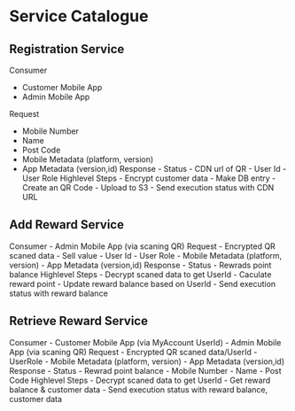# Service Catalogue
## Registration Service
Consumer    
* Customer Mobile App
* Admin Mobile App

Request
  * Mobile Number
  * Name
  * Post Code
  * Mobile Metadata (platform, version)
  * App Metadata (version,id)
Response 
            - Status
            - CDN url of QR
            - User Id
            - User Role
Highlevel Steps
            - Encrypt customer data
            - Make DB entry
            - Create an QR Code
            - Upload to S3
            - Send execution status with CDN URL
## Add Reward Service
Consumer    - Admin Mobile App (via scaning QR)
Request
            - Encrypted QR scaned data
            - Sell value
            - User Id
            - User Role
            - Mobile Metadata (platform, version)
            - App Metadata (version,id)
Response 
            - Status
            - Rewrads point balance
Highlevel Steps
            - Decrypt scaned data to get UserId
            - Caculate reward point
            - Update reward balance based on UserId
            - Send execution status with reward balance
## Retrieve Reward Service
Consumer    - Customer Mobile App (via MyAccount UserId)
            - Admin Mobile App (via scaning QR)
Request
            - Encrypted QR scaned data/UserId
            - UserRole
            - Mobile Metadata (platform, version)
            - App Metadata (version,id)
Response 
            - Status
            - Rewrad point balance
            - Mobile Number
            - Name
            - Post Code
Highlevel Steps
            - Decrypt scaned data to get UserId
            - Get reward balance & customer data
            - Send execution status with reward balance, customer data


